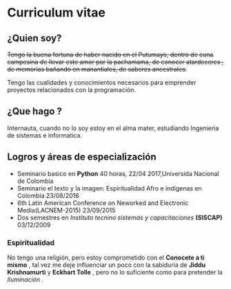 # Curriculum vitae #

## ¿Quien soy? ##
~~Tengo la buena fortuna de haber nacido en el Putumayo, dentro de cuna campesina de llevar este amor por la pachamama, de conocer atardeceres , de memorias bañando en manantiales, de saberes ancestrales.~~

Tengo las cualidades y conocimientos necesarios para emprender proyectos relacionados con la programación.

## ¿Que hago ? ##
Internauta, cuando no lo soy estoy en el alma mater, estudiando Ingenieria de sistemas e informatica.

## Logros y áreas de especialización ##
*  Seminario basico en __Python__ 40 horas, 22/04 2017,Universida Nacional de Colombia
*  Seminario el texto y la imagen: Espiritualidad Afro e indígenas en Colombia 23/08/2016
*  6th Latin American Conference on Neworked and Electronic Media(LACNEM-2015) 23/09/2015
*  Dos semestres en *Instituto tecnino sistemas y capacitaciones* __(SISCAP)__  03/12/2009

### Espiritualidad ###
No tengo una religión, pero estoy comprometido con el __Conocete a ti mismo__ , tal vez me deje influenciar un poco con la sabiduria de __Jiddu Krishnamurti__ y __Eckhart Tolle__ , pero no lo suficiente como para pretender la *Iluminación* .
